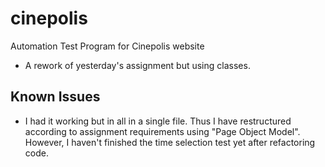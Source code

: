 # cinepolis
Automation Test Program for Cinepolis website

- A rework of yesterday's assignment but using classes.

## Known Issues

- I had it working but in all in a single file. Thus I have restructured according to assignment requirements using "Page Object Model". However, I haven't finished the time selection test yet after refactoring code.
